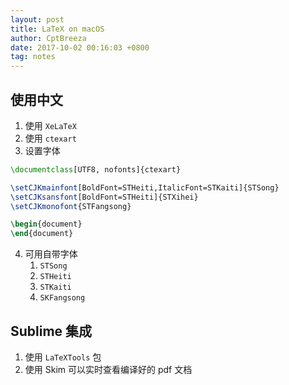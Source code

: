 ```yaml
---
layout: post
title: LaTeX on macOS
author: CptBreeza
date: 2017-10-02 00:16:03 +0800
tag: notes
---
```


## 使用中文

1. 使用 `XeLaTeX`
2. 使用 `ctexart`
3. 设置字体

```latex
\documentclass[UTF8, nofonts]{ctexart}

\setCJKmainfont[BoldFont=STHeiti,ItalicFont=STKaiti]{STSong}
\setCJKsansfont[BoldFont=STHeiti]{STXihei}
\setCJKmonofont{STFangsong}

\begin{document}
\end{document}
```

4. 可用自带字体
   1. `STSong`
   2. `STHeiti`
   3. `STKaiti`
   4. `SKFangsong`

## Sublime 集成

1. 使用 `LaTeXTools` 包
2. 使用 Skim 可以实时查看编译好的 pdf 文档
